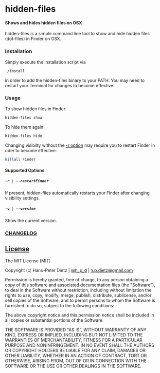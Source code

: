 hidden-files
=====================

#### Shows and hides hidden files on OSX

hidden-files is a simple command line tool to show and hide hidden files (dot-files) in Finder on OSX.

### Installation

Simply execute the installation script via

```bash
./install
```

in order to add the hidden-files binary to your PATH. You may need to restart your Terminal for changes to become effective.

### Usage

To show hidden files in Finder:

```bash
hidden-files show
```

To hide them again:

```bash
hidden-files hide
```

Changing visibilty without the [-r option](#optionRestartFinder) may require you to restart Finder in oder to become effective:

```bash
killall Finder
```

#### Supported Options

##### `-r | --restartFinder`<a name="optionRestartFinder"></a>
If present, hidden-files automatically restarts your Finder after changing visibility settings.

##### `-v | --version`<a name="optionVersion"></a>
Show the current version.

### [CHANGELOG](CHANGELOG.md)

[License](LICENSE)
-------

The MIT License (MIT)

Copyright (c) Hans-Peter Dietz | [@h_p_d](https://twitter.com/h_p_d) | [h.p.dietz@gmail.com](mailto:h.p.dietz@gmail.com)

Permission is hereby granted, free of charge, to any person obtaining a copy of this software and associated documentation files (the "Software"), to deal in the Software without restriction, including without limitation the rights to use, copy, modify, merge, publish, distribute, sublicense, and/or sell copies of the Software, and to permit persons to whom the Software is furnished to do so, subject to the following conditions:

The above copyright notice and this permission notice shall be included in all copies or substantial portions of the Software.

THE SOFTWARE IS PROVIDED "AS IS", WITHOUT WARRANTY OF ANY KIND, EXPRESS OR IMPLIED, INCLUDING BUT NOT LIMITED TO THE WARRANTIES OF MERCHANTABILITY, FITNESS FOR A PARTICULAR PURPOSE AND NONINFRINGEMENT. IN NO EVENT SHALL THE AUTHORS OR COPYRIGHT HOLDERS BE LIABLE FOR ANY CLAIM, DAMAGES OR OTHER LIABILITY, WHETHER IN AN ACTION OF CONTRACT, TORT OR OTHERWISE, ARISING FROM, OUT OF OR IN CONNECTION WITH THE SOFTWARE OR THE USE OR OTHER DEALINGS IN THE SOFTWARE.
